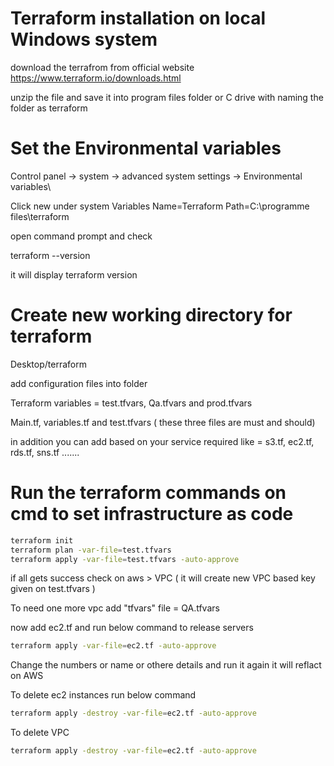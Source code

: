 # Terraform installation on local Windows system
  download the terrafrom from official website https://www.terraform.io/downloads.html
  
  unzip the file and save it into program files folder or C drive with naming the folder as terraform
  
# Set the Environmental variables
  Control panel -> system -> advanced system settings -> Environmental variables\
  
  Click new under system Variables Name=Terraform Path=C:\programme files\terraform
  
  open command prompt and check 
  
  terraform --version
  
  it will display terraform version

# Create new working directory for terraform 
  Desktop/terraform
  
  add configuration files into folder
  
  Terraform variables = test.tfvars, Qa.tfvars and prod.tfvars
  
  Main.tf, variables.tf and test.tfvars ( these three files are must and should)
  
  in addition you can add based on your service required like = s3.tf, ec2.tf, rds.tf, sns.tf .......
  
# Run the terraform commands on cmd to set infrastructure as code
  ```sh
  terraform init
  terraform plan -var-file=test.tfvars
  terraform apply -var-file=test.tfvars -auto-approve
  ```
  
  if all gets success check on aws > VPC ( it will create new VPC based key given on test.tfvars )
  
  To need one more vpc add "tfvars" file = QA.tfvars
  
  now add ec2.tf and run below command to release servers
  
  ```sh
  terraform apply -var-file=ec2.tf -auto-approve
  ```
  
  Change the numbers or name or othere details and run it again it will reflact on AWS
  
  To delete ec2 instances run below command
  
  ```sh
  terraform apply -destroy -var-file=ec2.tf -auto-approve
  ```
  
  To delete VPC 
  
  ```sh
  terraform apply -destroy -var-file=ec2.tf -auto-approve
  ```
